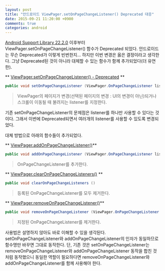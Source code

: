 ```yaml
---
layout: post
title: "안드로이드 ViewPager.setOnPageChangeListener() Deprecated 대응"
date: 2015-09-21 11:20:00 +0900
comments: true
categories: android
---
```

[Android Support Library 22.2.0](https://developer.android.com/intl/ko/tools/support-library/index.html) 이후부터 ViewPager.setOnPageChangeListener() 함수가 Deprecated 되었다. 안드로이드는 무슨 Deprecated가 이렇게 빈번한지... 하지만 이번 변경은 옳은 결정이라고 생각한다. 그냥 Deprecated된 것이 아니라 대체할 수 있는 함수가 함께 추가되었다(더 유연한).

** [ViewPager.setOnPageChangeListener() - Deprecated](https://developer.android.com/intl/ko/reference/android/support/v4/view/ViewPager.html#setOnPageChangeListener%28android.support.v4.view.ViewPager.OnPageChangeListener%29) **
```java
public void setOnPageChangeListener (ViewPager.OnPageChangeListener listener)
```
> ViewPager의 페이지가 변경(선택된 페이지의 변경 : UI의 변경이 아닌)되거나 스크롤이 이동될 때 불려지는 listener를 지정한다.

기존 setOnPageChangeListener의 문제점은 listener를 하나만 사용할 수 있다는 것이다. 그래서 이번에 Deprecated되면서 여러개의 listener를 사용할 수 있도록 변경되었다.

대체 방법으로 아래의 함수들이 추가되었다.

** [ViewPager.addOnPageChangeListener()](https://developer.android.com/intl/ko/reference/android/support/v4/view/ViewPager.html#addOnPageChangeListener%28android.support.v4.view.ViewPager.OnPageChangeListener%29)**
```java
public void addOnPageChangeListener (ViewPager.OnPageChangeListener listener)
```
> OnPageChangeListener를 추가한다.

** [ViewPager.clearOnPageChangeListeners()](https://developer.android.com/intl/ko/reference/android/support/v4/view/ViewPager.html#clearOnPageChangeListeners%28%29) **
```java
public void clearOnPageChangeListeners ()
```
> 등록된 OnPageChangeListener를 모두 제거한다.

** [ViewPager.removeOnPageChangeListener()](https://developer.android.com/intl/ko/reference/android/support/v4/view/ViewPager.html#removeOnPageChangeListener%28android.support.v4.view.ViewPager.OnPageChangeListener%29)**
```java
public void removeOnPageChangeListener (ViewPager.OnPageChangeListener listener)
```
> 지정된 OnPageChangeListener를 제거한다.

사용법은 설명하지 않아도 바로 이해할 수 있을 생각된다. setOnPageChangeListener와 addOnPageChangeListener의 인자가 동일하므로 함수명만 바꾸면 그대로 동작한다. 단, 기존 것은 setOnPageChangeListener는 removeOnPageChangeListener와 addOnPageChangeListener 동작을 합친 것처럼 동작했으니 동일한 역할이 필요하다면 removeOnPageChangeListener와 addOnPageChangeListener를 함께 사용해야 한다.